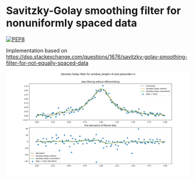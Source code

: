 # Savitzky-Golay smoothing filter for nonuniformly spaced data

[![PEP8](https://img.shields.io/badge/code%20style-pep8-orange.svg)](https://www.python.org/dev/peps/pep-0008/)

Implementation based on https://dsp.stackexchange.com/questions/1676/savitzky-golay-smoothing-filter-for-not-equally-spaced-data

![Example](docs/example.png)
